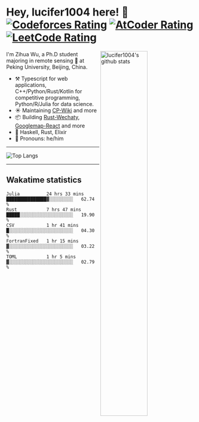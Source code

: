 # Hey, lucifer1004 here! :wave: [![Codeforces Rating](https://cp-logo.vercel.app/codeforces/lucifer1004)](https://codeforces.com/profile/lucifer1004) [![AtCoder Rating](https://cp-logo.vercel.app/atcoder/lucifer1004)](https://atcoder.jp/users/lucifer1004) [![LeetCode Rating](https://cp-logo.vercel.app/leetcode/lucifer1004)](https://leetcode-cn.com/u/lucifer1004/)

<img width="50%" align="right" alt="lucifer1004's github stats" src="https://github-readme-stats.vercel.app/api?username=lucifer1004&show_icons=true">

I'm Zihua Wu, a Ph.D student majoring in remote sensing :satellite: at Peking University, Beijing, China.

- :hammer_and_pick: Typescript for web applications, C++/Python/Rust/Kotlin for competitive programming, Python/R/Julia for data science.
- :sunny: Maintaining [CP-Wiki](https://cp-wiki.vercel.app) and more 
- :package: Building [Rust-Wechaty](https://github.com/wechaty/rust-wechaty), [Googlemap-React](https://github.com/googlemap-react/googlemap-react) and more
- :seedling: Haskell, Rust, Elixir
- :man: Pronouns: he/him

---

![Top Langs](https://github-readme-stats.vercel.app/api/top-langs/?username=lucifer1004&layout=compact)

---

## Wakatime statistics

<!--START_SECTION:waka-->
```text
Julia          24 hrs 33 mins  ███████████████▓░░░░░░░░░   62.74 % 
Rust           7 hrs 47 mins   █████░░░░░░░░░░░░░░░░░░░░   19.90 % 
CSV            1 hr 41 mins    █░░░░░░░░░░░░░░░░░░░░░░░░   04.30 % 
FortranFixed   1 hr 15 mins    ▓░░░░░░░░░░░░░░░░░░░░░░░░   03.22 % 
TOML           1 hr 5 mins     ▓░░░░░░░░░░░░░░░░░░░░░░░░   02.79 % 
```
<!--END_SECTION:waka-->
